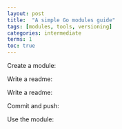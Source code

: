 ```yaml
---
layout: post
title:  "A simple Go modules guide"
tags: [modules, tools, versioning]
categories: intermediate
terms: 1
toc: true
---
```


Create a module:

<!--step: create_module -->

Write a readme:

<!--step: create_readme -->

Write a readme:

<!--step: create_main -->

Commit and push:

<!--step: commit_and_push -->

Use the module:

<!--step: use_module -->

